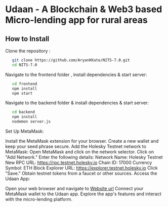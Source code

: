 <h1> Udaan - A Blockchain & Web3 based Micro-lending app for rural areas</h1>

<h2> How to Install </h2>

Clone the repository : 
```bash
   git clone https://github.com/AryanKKate/NITS-7.0.git
   cd NITS-7.0
   ```

Navigate to the frontend folder , install dependencies & start server: 

```bash
   cd frontend
   npm install
   npm start
   ```

Navigate to the backend folder & install dependencies & start server: 

```bash
   cd backend
   npm install
   nodemon server.js
   ```

Set Up MetaMask:

Install the MetaMask extension for your browser.
Create a new wallet and keep your seed phrase secure.
Add the Holesky Testnet network to MetaMask:
Open MetaMask and click on the network selector.
Click on "Add Network."
Enter the following details:
Network Name: Holesky Testnet
New RPC URL: https://rpc.testnet.holesky.io
Chain ID: 17000
Currency Symbol: ETH
Block Explorer URL: https://explorer.testnet.holesky.io
Click "Save."
Obtain testnet tokens from a faucet or other sources.
Access the Udaan App:

Open your web browser and navigate to [Website url](https://udaan-5dnc-nitshacks.netlify.app/)
Connect your MetaMask wallet to the Udaan app.
Explore the app's features and interact with the micro-lending platform.
